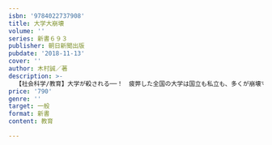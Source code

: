 ```yaml
---
isbn: '9784022737908'
title: 大学大崩壊
volume: ''
series: 新書６９３
publisher: 朝日新聞出版
pubdate: '2018-11-13'
cover: ''
author: 木村誠／著
description: >-
  【社会科学/教育】大学が殺される──！　疲弊した全国の大学は国立も私立も、多くが崩壊寸前。有名校も安閑としてはいられない。最新データを駆使して、その病巣をえぐる。関係者には「不都合な」数値も分析し、ダメ大学、オススメ大学を実名で明らかにする。OB、受験生、保護者必読。
price: '790'
genre: ''
target: 一般
format: 新書
content: 教育

---
```

